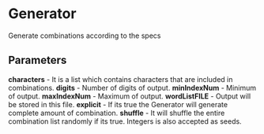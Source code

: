 # Generator
Generate combinations according to the specs

## Parameters

**characters** - It is a list which contains characters that are included in combinations.
**digits** - Number of digits of output.
**minIndexNum** - Minimum of output.
**maxIndexNum** - Maximum of output.
**wordListFILE** - Output will be stored in this file.
**explicit** - If its true the Generator will generate complete amount of combination.
**shuffle** - It will shuffle the entire combination list randomly if its true. Integers is also accepted as seeds.

